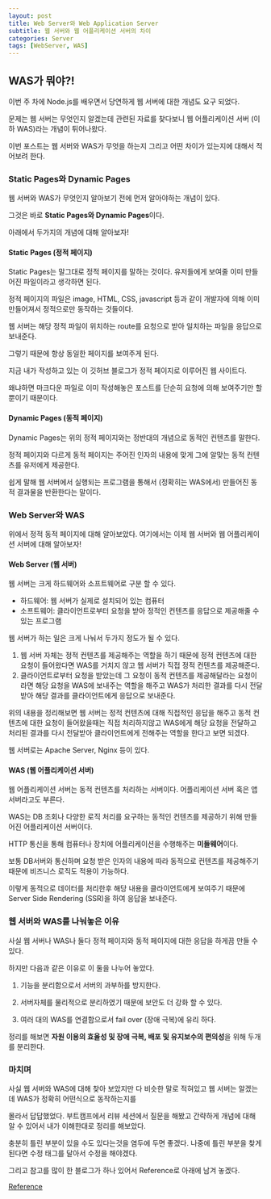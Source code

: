 ```yaml
---
layout: post
title: Web Server와 Web Application Server
subtitle: 웹 서버와 웹 어플리케이션 서버의 차이
categories: Server
tags: [WebServer, WAS]
---
```


WAS가 뭐야?!
------------

이번 주 차에 Node.js를 배우면서 당연하게 웹 서버에 대한 개념도 요구 되었다.

문제는 웹 서버는 무엇인지 알겠는데 관련된 자료를 찾다보니 웹 어플리케이션 서버 (이하 WAS)라는 개념이 튀어나왔다.

이번 포스트는 웹 서버와 WAS가 무엇을 하는지 그리고 어떤 차이가 있는지에 대해서 적어보려 한다.

### Static Pages와 Dynamic Pages ###

웹 서버와 WAS가 무엇인지 알아보기 전에 먼저 알아야하는 개념이 있다.

그것은 바로 **Static Pages와 Dynamic Pages**이다.

아래에서 두가지의 개념에 대해 알아보자!

#### Static Pages (정적 페이지) ####

Static Pages는 말그대로 정적 페이지를 말하는 것이다. 유저들에게 보여줄 이미 만들어진 파일이라고 생각하면 된다.

정적 페이지의 파일은 image, HTML, CSS, javascript 등과 같이 개발자에 의해 이미 만들어져서 정적으로만 동작하는 것들이다.

웹 서버는 해당 정적 파일이 위치하는 route를 요청으로 받아 일치하는 파일을 응답으로 보내준다.

그렇기 때문에 항상 동일한 페이지를 보여주게 된다.

지금 내가 작성하고 있는 이 깃허브 블로그가 정적 페이지로 이루어진 웹 사이트다.

왜냐하면 마크다운 파일로 이미 작성해놓은 포스트를 단순히 요청에 의해 보여주기만 할 뿐이기 때문이다.

#### Dynamic Pages (동적 페이지) ####

Dynamic Pages는 위의 정적 페이지와는 정반대의 개념으로 동적인 컨텐츠를 말한다.

정적 페이지와 다르게 동적 페이지는 주어진 인자의 내용에 맞게 그에 알맞는 동적 컨텐츠를 유저에게 제공한다.

쉽게 말해 웹 서버에서 실행되는 프로그램을 통해서 (정확히는 WAS에서) 만들어진 동적 결과물을 반환한다는 말이다.

### Web Server와 WAS ###

위에서 정적 동적 페이지에 대해 알아보았다. 여기에서는 이제 웹 서버와 웹 어플리케이션 서버에 대해 알아보자!

#### Web Server (웹 서버) ####

웹 서버는 크게 하드웨어와 소프트웨어로 구분 할 수 있다.

- 하드웨어: 웹 서버가 실제로 설치되어 있는 컴퓨터
- 소프트웨어: 클라이언트로부터 요청을 받아 정적인 컨텐츠를 응답으로 제공해줄 수 있는 프로그램

웹 서버가 하는 일은 크게 나눠서 두가지 정도가 될 수 있다.

1. 웹 서버 자체는 정적 컨텐츠를 제공해주는 역할을 하기 때문에 정적 컨텐츠에 대한 요청이 들어왔다면 WAS를 거치지 않고 웹 서버가 직접 정적 컨텐츠를 제공해준다.
2. 클라이언트로부터 요청을 받았는데 그 요청이 동적 컨텐츠를 제공해달라는 요청이라면 해당 요청을 WAS에 보내주는 역할을 해주고 WAS가 처리한 결과를 다시 전달 받아 해당 결과를 클라이언트에게 응답으로 보내준다.

위의 내용을 정리해보면 웹 서버는 정적 컨텐츠에 대해 직접적인 응답을 해주고 동적 컨텐츠에 대한 요청이 들어왔을때는 직접 처리하지않고 WAS에게 해당 요청을 전달하고 처리된 결과를 다시 전달받아 클라이언트에게 전해주는 역할을 한다고 보면 되겠다.

웹 서버로는 Apache Server, Nginx 등이 있다.

#### WAS (웹 어플리케이션 서버) ####

웹 어플리케이션 서버는 동적 컨텐츠를 처리하는 서버이다. 어플리케이션 서버 혹은 앱 서버라고도 부른다.

WAS는 DB 조회나 다양한 로직 처리를 요구하는 동적인 컨텐츠를 제공하기 위해 만들어진 어플리케이션 서버이다.

HTTP 통신을 통해 컴퓨터나 장치에 어플리케이션을 수행해주는 **미들웨어**이다.

보통 DB서버와 통신하며 요청 받은 인자의 내용에 따라 동적으로 컨텐츠를 제공해주기 때문에 비즈니스 로직도 적용이 가능하다.

이렇게 동적으로 데이터를 처리한후 해당 내용을 클라이언트에게 보여주기 때문에 Server Side Rendering (SSR)을 하여 응답을 보내준다.

### 웹 서버와 WAS를 나눠놓은 이유 ###

사실 웹 서버나 WAS나 둘다 정적 페이지와 동적 페이지에 대한 응답을 하게끔 만들 수 있다.

하지만 다음과 같은 이유로 이 둘을 나누어 놓았다.

1. 기능을 분리함으로서 서버의 과부하를 방지한다.

2. 서버자체를 물리적으로 분리하였기 때문에 보안도 더 강화 할 수 있다.

3. 여러 대의 WAS를 연결함으로서 fail over (장애 극복)에 유리 하다.

정리를 해보면 **자원 이용의 효율성 및 장애 극복, 배포 및 유지보수의 편의성**을 위해 두개를 분리한다.

### 마치며 ###

사실 웹 서버와 WAS에 대해 찾아 보았지만 다 비슷한 말로 적혀있고 웹 서버는 알겠는데 WAS가 정확히 어떤식으로 동작하는지를

몰라서 답답했었다. 부트캠프에서 리뷰 세션에서 질문을 해봤고 간략하게 개념에 대해 알 수 있어서 내가 이해한대로 정리를 해보았다.

충분히 틀린 부분이 있을 수도 있다는것을 염두에 두면 좋겠다. 나중에 틀린 부분을 찾게된다면 수정 태그를 달아서 수정을 해야겠다.

그리고 참고를 많이 한 블로그가 하나 있어서 Reference로 아래에 남겨 놓겠다.

[Reference](https://gmlwjd9405.github.io/2018/10/27/webserver-vs-was.html)
